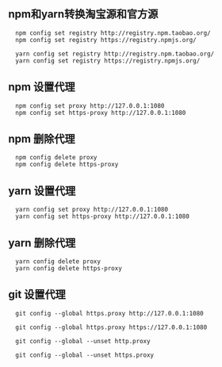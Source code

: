 ## npm和yarn转换淘宝源和官方源
```
  npm config set registry http://registry.npm.taobao.org/
  npm config set registry https://registry.npmjs.org/

  yarn config set registry http://registry.npm.taobao.org/
  yarn config set registry https://registry.npmjs.org/
```

## npm 设置代理
```
  npm config set proxy http://127.0.0.1:1080
  npm config set https-proxy http://127.0.0.1:1080
```
## npm 删除代理
```
  npm config delete proxy
  npm config delete https-proxy
```

## yarn 设置代理
```
  yarn config set proxy http://127.0.0.1:1080
  yarn config set https-proxy http://127.0.0.1:1080
```
## yarn 删除代理
```
  yarn config delete proxy
  yarn config delete https-proxy
```

## git 设置代理
```
  git config --global https.proxy http://127.0.0.1:1080

  git config --global https.proxy https://127.0.0.1:1080

  git config --global --unset http.proxy

  git config --global --unset https.proxy
```